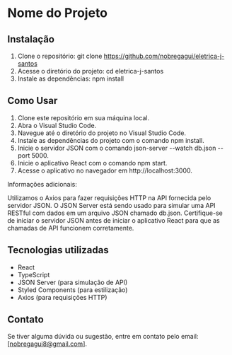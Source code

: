 # Nome do Projeto


## Instalação
1. Clone o repositório: git clone https://github.com/nobregagui/eletrica-j-santos
2. Acesse o diretório do projeto: cd eletrica-j-santos
3. Instale as dependências: npm install

## Como Usar
1. Clone este repositório em sua máquina local.
2. Abra o Visual Studio Code.
3. Navegue até o diretório do projeto no Visual Studio Code.
4. Instale as dependências do projeto com o comando npm install.
5. Inicie o servidor JSON com o comando json-server --watch db.json --port 5000.
6. Inicie o aplicativo React com o comando npm start.
7. Acesse o aplicativo no navegador em http://localhost:3000.

Informações adicionais:

Utilizamos o Axios para fazer requisições HTTP na API fornecida pelo servidor JSON.
O JSON Server está sendo usado para simular uma API RESTful com dados em um arquivo JSON chamado db.json. Certifique-se de iniciar o servidor JSON antes de iniciar o aplicativo React para que as chamadas de API funcionem corretamente.

## Tecnologias utilizadas
- React
- TypeScript
- JSON Server (para simulação de API)
- Styled Components (para estilização)
- Axios (para requisições HTTP)

## Contato
Se tiver alguma dúvida ou sugestão, entre em contato pelo email: [nobregagui8@gmail.com].
